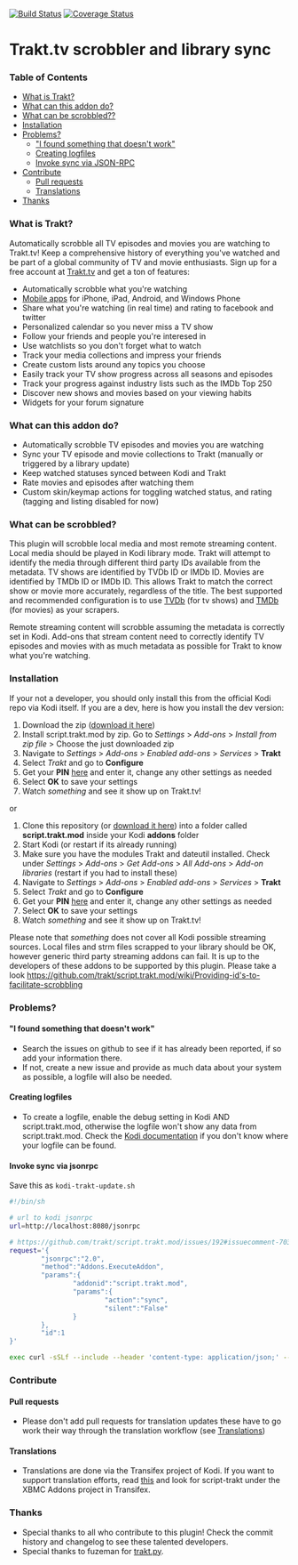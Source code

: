 [![Build Status](https://travis-ci.org/trakt/script.trakt.mod.svg?branch=main)](https://travis-ci.org/trakt/script.trakt.mod)
[![Coverage Status](https://coveralls.io/repos/github/trakt/script.trakt.mod/badge.svg)](https://coveralls.io/github/trakt/script.trakt.mod)

# Trakt.tv scrobbler and library sync

### Table of Contents

- [What is Trakt?](#what-is-trakt)
- [What can this addon do?](#what-can-this-addon-do)
- [What can be scrobbled??](#what-can-be-scrobbled)
- [Installation](#installation)
- [Problems?](#problems)
  - ["I found something that doesn't work"](#i-found-something-that-doesnt-work)
  - [Creating logfiles](#creating-logfiles)
  - [Invoke sync via JSON-RPC](#invoke-sync-via-jsonrpc)
- [Contribute](#contribute)
  - [Pull requests](#pull-requests)
  - [Translations](#translations)
- [Thanks](#thanks)

### What is Trakt?

Automatically scrobble all TV episodes and movies you are watching to Trakt.tv! Keep a comprehensive history of everything you've watched and be part of a global community of TV and movie enthusiasts. Sign up for a free account at [Trakt.tv](http://trakt.tv) and get a ton of features:

- Automatically scrobble what you're watching
- [Mobile apps](http://trakt.tv/downloads) for iPhone, iPad, Android, and Windows Phone
- Share what you're watching (in real time) and rating to facebook and twitter
- Personalized calendar so you never miss a TV show
- Follow your friends and people you're interesed in
- Use watchlists so you don't forget what to watch
- Track your media collections and impress your friends
- Create custom lists around any topics you choose
- Easily track your TV show progress across all seasons and episodes
- Track your progress against industry lists such as the IMDb Top 250
- Discover new shows and movies based on your viewing habits
- Widgets for your forum signature

### What can this addon do?

- Automatically scrobble TV episodes and movies you are watching
- Sync your TV episode and movie collections to Trakt (manually or triggered by a library update)
- Keep watched statuses synced between Kodi and Trakt
- Rate movies and episodes after watching them
- Custom skin/keymap actions for toggling watched status, and rating (tagging and listing disabled for now)

### What can be scrobbled?

This plugin will scrobble local media and most remote streaming content. Local media should be played in Kodi library mode. Trakt will attempt to identify the media through different third party IDs available from the metadata. TV shows are identified by TVDb ID or IMDb ID. Movies are identified by TMDb ID or IMDb ID. This allows Trakt to match the correct show or movie more accurately, regardless of the title. The best supported and recommended configuration is to use [TVDb](http://thetvdb.com/) (for tv shows) and [TMDb](http://themoviedb.org) (for movies) as your scrapers.

Remote streaming content will scrobble assuming the metadata is correctly set in Kodi. Add-ons that stream content need to correctly identify TV episodes and movies with as much metadata as possible for Trakt to know what you're watching.

### Installation

If your not a developer, you should only install this from the official Kodi repo via Kodi itself. If you are a dev, here is how you install the dev version:

1. Download the zip ([download it here](../../zipball/main))
2. Install script.trakt.mod by zip. Go to _Settings_ > _Add-ons_ > _Install from zip file_ > Choose the just downloaded zip
3. Navigate to _Settings_ > _Add-ons_ > _Enabled add-ons_ > _Services_ > **Trakt**
4. Select _Trakt_ and go to **Configure**
5. Get your **PIN** [here](http://www.trakt.tv/pin/999) and enter it, change any other settings as needed
6. Select **OK** to save your settings
7. Watch _something_ and see it show up on Trakt.tv!

or

1. Clone this repository (or [download it here](../../zipball/main)) into a folder called **script.trakt.mod** inside your Kodi **addons** folder
2. Start Kodi (or restart if its already running)
3. Make sure you have the modules Trakt and dateutil installed. Check under _Settings_ > _Add-ons_ > _Get Add-ons_ > _All Add-ons_ > _Add-on libraries_ (restart if you had to install these)
4. Navigate to _Settings_ > _Add-ons_ > _Enabled add-ons_ > _Services_ > **Trakt**
5. Select _Trakt_ and go to **Configure**
6. Get your **PIN** [here](http://www.trakt.tv/pin/999) and enter it, change any other settings as needed
7. Select **OK** to save your settings
8. Watch _something_ and see it show up on Trakt.tv!

Please note that _something_ does not cover all Kodi possible streaming sources. Local files and strm files scrapped to your library should be OK, however generic third party streaming addons can fail. It is up to the developers of these addons to be supported by this plugin. Please take a look https://github.com/trakt/script.trakt.mod/wiki/Providing-id's-to-facilitate-scrobbling

### Problems?

#### "I found something that doesn't work"

- Search the issues on github to see if it has already been reported, if so add your information there.
- If not, create a new issue and provide as much data about your system as possible, a logfile will also be needed.

#### Creating logfiles

- To create a logfile, enable the debug setting in Kodi AND script.trakt.mod, otherwise the logfile won't show any data from script.trakt.mod. Check the [Kodi documentation](http://kodi.wiki/view/Log_file) if you don't know where your logfile can be found.

#### Invoke sync via jsonrpc

Save this as `kodi-trakt-update.sh`

```bash
#!/bin/sh

# url to kodi jsonrpc
url=http://localhost:8080/jsonrpc

# https://github.com/trakt/script.trakt.mod/issues/192#issuecomment-70359374
request='{
        "jsonrpc":"2.0",
        "method":"Addons.ExecuteAddon",
        "params":{
                "addonid":"script.trakt.mod",
                "params":{
                        "action":"sync",
                        "silent":"False"
                }
        },
        "id":1
}'

exec curl -sSLf --include --header 'content-type: application/json;' --request POST --data-binary "$request" "$url"
```

### Contribute

#### Pull requests

- Please don't add pull requests for translation updates these have to go work their way through the translation workflow (see [Translations](#translations))

#### Translations

- Translations are done via the Transifex project of Kodi. If you want to support translation efforts, read [this](http://kodi.wiki/view/Translation_System) and look for script-trakt under the XBMC Addons project in Transifex.

### Thanks

- Special thanks to all who contribute to this plugin! Check the commit history and changelog to see these talented developers.
- Special thanks to fuzeman for [trakt.py](https://github.com/fuzeman/trakt.py).
